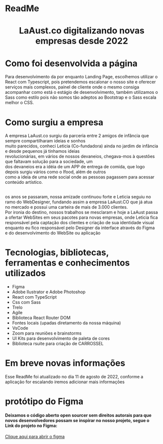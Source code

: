 # ReadMe

<h1 align="center"> LaAust.co digitalizando novas empresas desde 2022 </h1>

# Como foi desenvolvida a página

<p> Para desenvolvimento da por enquanto Landing Page, escolhemos utilizar o React com Typescript, pois pretendemos escalonar o nosso site e oferecer serviços mais complexos, painel de cliente onde o mesmo consiga acompanhar como está o estágio de desenvolvimento, também utilizamos o Sass como estilo pois não somos tão adeptos ao Bootstrap e o Sass escala melhor o CSS. 

# Como surgiu a empresa

<p> A empresa LaAust.co surgiu da parceria entre 2 amigos de infância que sempre compartilharam ideias e sonhos <br>
muito parecidos, conheci Leticia (Co-fundadora) ainda no jardim de infância e desde pequenos já tinhamos ideias <br>
revolucionárias, em vários de nossos devaneios, chegava-mos à questões que faltavam solução para a sociedade, um <br>
dos devaneios era a idéia de um APP de entrega de comida, que logo depois surgiu vários como o Ifood, além de outros<br>
como a ideia de uma rede social onde as pessoas pagassem para acessar conteúdo artístico.<br><br>
</p>

<p> os anos se passaram, nossa amizade continuou forte e Leticia seguiu no ramo do WebDesigner, fundando assim a empresa LaAust.CO que já atua no mercado e possui uma carteira de mais de 3.000 clientes.<br>
Por ironia do destino, nossos trabalhos se mesclaram e hoje a LaAust passa a ofertar WebSites em seus pacotes para novas empresas, onde Leticia fica responsável pela captação dos clientes e criação de sua identidade visual enquanto eu fico responsável pelo Designer da interface através do Figma e do desenvolvimento do WebSite ou aplicação</p>

# Tecnologias, bibliotecas, ferramentas e conhecimentos utilizados 
<ul>
<li> Figma </li>
<li> Adobe Ilustrator e Adobe Photoshop </li>
<li> React com TypeScript </li>
<li> Css com Sass </li>
<li> Trelo </li>
<li> Agile </li>
<li> Biblioteca React Router DOM </li>
<li> Fontes locais (upadas diretamento da nossa máquina) </li>
<li> VsCode </li>
<li> Zoom para reuniões e brainstorms </li>
<li> UI Kits para desenvolvimento de paleta de cores </li>
<li> Biblioteca rsuite para criação de CARROSSEL</li>
</ul>


# Em breve novas informações 

<p> Esse ReadMe foi atualizado no dia 11 de agosto de 2022, conforme a aplicação for escalando iremos adicionar mais informações </p>


# protótipo do Figma 

<h4>Deixamos o código aberto open sourcer sem direitos autorais para que novos desenvolvedores possam se inspirar no nosso projeto, segue o Link do projeto no Figma: </h4>

<a href='https://www.figma.com/file/wqiUuLAR8wjd01ZGeq5TDj/LaAust-Site?node-id=0%3A1'> Clique aqui para abrir o figma </a>